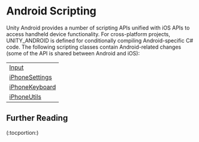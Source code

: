 Android Scripting
=================


Unity Android provides a number of scripting APIs unified with iOS APIs to access handheld device functionality. For cross-platform projects, UNITY_ANDROID is defined for conditionally compiling Android-specific C# code. The following scripting classes contain Android-related changes (some of the API is shared between Android and iOS):

|    |
|:---|
|[Input](ScriptRef:Input.html.html) |Access to multi-touch screen, accelerometer and device orientation.
|[iPhoneSettings](ScriptRef:iPhoneSettings.html.html) |Some of the Android settings, such as screen orientation, dimming and information about device hardware.
|[iPhoneKeyboard](ScriptRef:iPhoneKeyboard.html.html) |Support for native on-screen keyboard.
|[iPhoneUtils](ScriptRef:iPhoneUtils.html.html) |Useful functions for movie playback, anti-piracy protection and vibration.

Further Reading
---------------

(:tocportion:)

